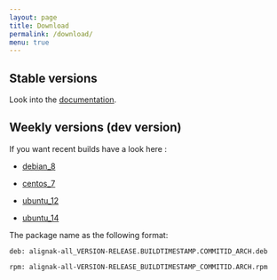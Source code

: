 ```yaml
---
layout: page
title: Download
permalink: /download/
menu: true
---
```


## Stable versions

Look into the [documentation](http://alignak-doc.readthedocs.org/en/latest/02_installation/index.html).


## Weekly versions (dev version)

If you want recent builds have a look here :


* [debian_8](/build/debian_8/alignak-all_0.1-1.1446150306.0cf348d_all.deb)

* [centos_7](/build/centos_7/alignak-all-0.1-1_1446150306_0cf348d.el7.x86_64.rpm)

* [ubuntu_12](/build/ubuntu_12/alignak-all_0.1-1.1446150306.0cf348d_all.deb)

* [ubuntu_14](/build/ubuntu_14/alignak-all_0.1-1.1446150306.0cf348d_all.deb)


The package name as the following format:

```		
deb: alignak-all_VERSION-RELEASE.BUILDTIMESTAMP.COMMITID_ARCH.deb
```

```
rpm: alignak-all-VERSION-RELEASE_BUILDTIMESTAMP_COMMITID.ARCH.rpm		
```
